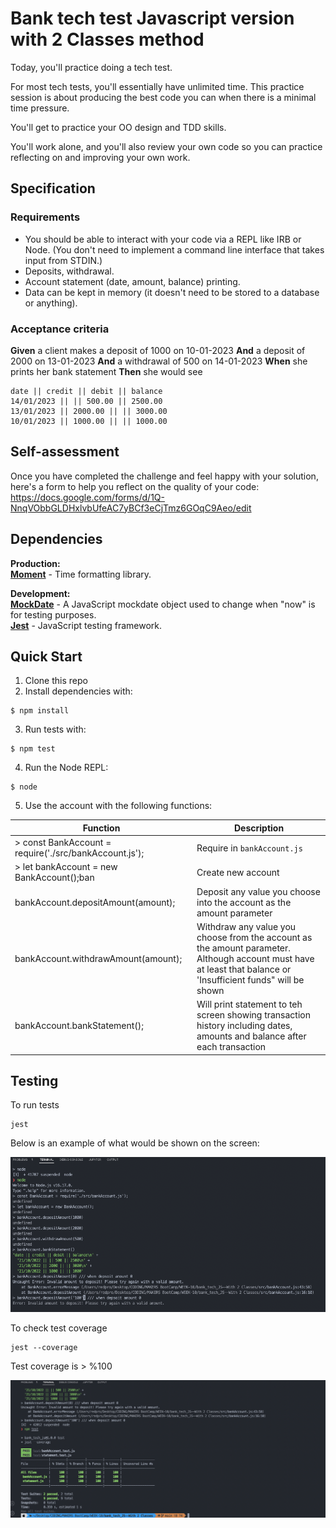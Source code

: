 # Bank tech test Javascript version with 2 Classes method

Today, you'll practice doing a tech test.

For most tech tests, you'll essentially have unlimited time.  This practice session is about producing the best code you can when there is a minimal time pressure.

You'll get to practice your OO design and TDD skills.

You'll work alone, and you'll also review your own code so you can practice reflecting on and improving your own work.

## Specification

### Requirements

* You should be able to interact with your code via a REPL like IRB or Node.  (You don't need to implement a command line interface that takes input from STDIN.)
* Deposits, withdrawal.
* Account statement (date, amount, balance) printing.
* Data can be kept in memory (it doesn't need to be stored to a database or anything).

### Acceptance criteria

**Given** a client makes a deposit of 1000 on 10-01-2023
**And** a deposit of 2000 on 13-01-2023
**And** a withdrawal of 500 on 14-01-2023
**When** she prints her bank statement
**Then** she would see

```
date || credit || debit || balance
14/01/2023 || || 500.00 || 2500.00
13/01/2023 || 2000.00 || || 3000.00
10/01/2023 || 1000.00 || || 1000.00
```

## Self-assessment

Once you have completed the challenge and feel happy with your solution, here's a form to help you reflect on the quality of your code: https://docs.google.com/forms/d/1Q-NnqVObbGLDHxlvbUfeAC7yBCf3eCjTmz6GOqC9Aeo/edit


## Dependencies

**Production:**
<br>
**[Moment]** - Time formatting library.

**Development:**
<br>
**[MockDate]** - A JavaScript mockdate object used to change when "now" is for testing purposes.
<br>
**[Jest]** - JavaScript testing framework.


<!-- dependency links -->
[Moment]: https://momentjs.com/
[MockDate]: https://www.npmjs.com/package/mockdate
[Jest]: https://jestjs.io/

<!-- project link -->
[available here]: git@github.com:RedPRO16/bank_tech_JS.git

## Quick Start

1. Clone this repo
2. Install dependencies with:
```
$ npm install
```
3. Run tests with:
```
$ npm test
```
4. Run the Node REPL:
```
$ node
```
5. Use the account with the following functions:

| **Function** | **Description** |
|--------------|-----------------|
| > const BankAccount = require('./src/bankAccount.js'); | Require in `bankAccount.js`|
| >  let bankAccount = new BankAccount();ban | Create new account |
| bankAccount.depositAmount(amount); | Deposit any value you choose into the account as the amount parameter |
| bankAccount.withdrawAmount(amount); | Withdraw any value you choose from the account as the amount parameter. Although account must have at least that balance or 'Insufficient funds" will be shown |
| bankAccount.bankStatement(); | Will print statement to teh screen showing transaction history including dates, amounts and balance after each transaction |

## Testing

To run tests

```
jest
```
Below is an example of what would be shown on the screen:

![Screenshot 2022-09-21 at 12 00 25](https://github.com/RedPRO16/bank_tech_JS--With-2-Classes/blob/main/src/program%20running.png)

To check test coverage

```
jest --coverage
```
Test coverage is > %100

![Screenshot 2022-09-21 at 21 43 21](https://github.com/RedPRO16/bank_tech_JS--With-2-Classes/blob/main/test/test%20result.png)
